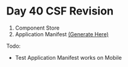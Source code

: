 # Day 40 CSF Revision 

1. Component Store 
2. Application Manifest [(Generate Here)](https://pwa-factory.com)

Todo: 
- Test Application Manifest works on Mobile 